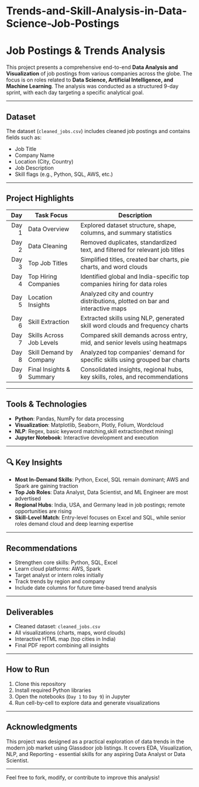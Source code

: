 # Trends-and-Skill-Analysis-in-Data-Science-Job-Postings
#  Job Postings & Trends Analysis

This project presents a comprehensive end-to-end **Data Analysis and Visualization** of job postings from various companies across the globe. The focus is on roles related to **Data Science, Artificial Intelligence, and Machine Learning**. The analysis was conducted as a structured 9-day sprint, with each day targeting a specific analytical goal.

---

##  Dataset

The dataset (`cleaned_jobs.csv`) includes cleaned job postings and contains fields such as:

* Job Title
* Company Name
* Location (City, Country)
* Job Description
* Skill flags (e.g., Python, SQL, AWS, etc.)

---

##  Project Highlights

|     Day | Task Focus               | Description                                                                  |
| ------: | ------------------------ | ---------------------------------------------------------------------------- |
|   Day 1 | Data Overview            | Explored dataset structure, shape, columns, and summary statistics           |
|   Day 2 | Data Cleaning            | Removed duplicates, standardized text, and filtered for relevant job titles  |
|   Day 3 | Top Job Titles           | Simplified titles, created bar charts, pie charts, and word clouds           |
|   Day 4 | Top Hiring Companies     | Identified global and India-specific top companies hiring for data roles     |
|   Day 5 | Location Insights        | Analyzed city and country distributions, plotted on bar and interactive maps |
|   Day 6 | Skill Extraction         | Extracted skills using NLP, generated skill word clouds and frequency charts |
|   Day 7 | Skills Across Job Levels | Compared skill demands across entry, mid, and senior levels using heatmaps   |
|   Day 8 | Skill Demand by Company  | Analyzed top companies' demand for specific skills using grouped bar charts  |
|   Day 9 | Final Insights & Summary | Consolidated insights, regional hubs, key skills, roles, and recommendations |


---

##  Tools & Technologies

* **Python**: Pandas, NumPy for data processing
* **Visualization**: Matplotlib, Seaborn, Plotly, Folium,  Wordcloud
* **NLP**: Regex, basic keyword matching,skill extraction(text mining)
* **Jupyter Notebook**: Interactive development and execution

---

## 🔍 Key Insights

* **Most In-Demand Skills**: Python, Excel, SQL remain dominant; AWS and Spark are gaining traction
* **Top Job Roles**: Data Analyst, Data Scientist, and ML Engineer are most advertised
* **Regional Hubs**: India, USA, and Germany lead in job postings; remote opportunities are rising
* **Skill-Level Match**: Entry-level focuses on Excel and SQL, while senior roles demand cloud and deep learning expertise

---

##  Recommendations

* Strengthen core skills: Python, SQL, Excel
* Learn cloud platforms: AWS, Spark
* Target analyst or intern roles initially
* Track trends by region and company
* Include date columns for future time-based trend analysis

---

##  Deliverables

* Cleaned dataset: `cleaned_jobs.csv`
* All visualizations (charts, maps, word clouds)
* Interactive HTML map (top cities in India)
* Final PDF report combining all insights

---

##  How to Run

1. Clone this repository
2. Install required Python libraries
3. Open the notebooks (`Day 1` to `Day 9`) in Jupyter
4. Run cell-by-cell to explore data and generate visualizations


---

##  Acknowledgments

This project was designed as a practical exploration of data trends in the modern job market using Glassdoor job listings. It covers EDA, Visualization, NLP, and Reporting - essential skills for any aspiring Data Analyst or Data Scientist.

---

Feel free to fork, modify, or contribute to improve this analysis!
